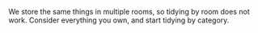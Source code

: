 We store the same things in multiple rooms, so tidying by room does not work. Consider everything you own, and start tidying by category. 
